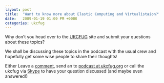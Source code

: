 ```yaml
---
layout: post
title:  "Want to know more about Elastic Computing and Virtualistaion?"
date:   2009-01-19 01:00 PM +0000
categories: ukcfug
---
```

<p>
Why don't you head over to the <a href="http://www.ukcfug.org/post.cfm/next-cfdocs-podcast-topic-little-fluffy-clouds" title="UKCFUG | The UK ColdFusion User Group">UKCFUG</a> site and submit your questions about these topics?
</p>

<p>
We shall be discussing these topics in the podcast with the usual crew and hopefully get some wise people to share their thoughts!
</p>


<p>
	Either Leave a <a href="http://www.ukcfug.org/post.cfm/next-cfdocs-podcast-topic-little-fluffy-clouds" title="UKCFUG | The UK ColdFusion User Group">comment</a>, send an to <a href="mailto:podcast@ukcfug.org">podcast at ukcfug.org</a> or call the ukcfug via <a href="skype:ukcfug?call">Skype</a> to have your question discussed (and maybe even answered!)
	
</p>